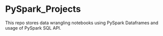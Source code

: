 # PySpark_Projects
This repo stores data wrangling notebooks using PySpark Dataframes and usage of PySpark SQL API.
